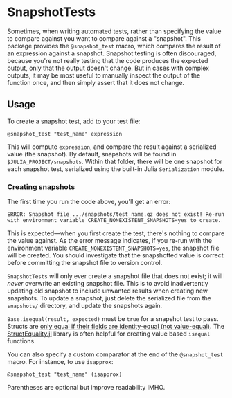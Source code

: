 # SnapshotTests

Sometimes, when writing automated tests, rather than specifying the value to compare against you want to compare against a "snapshot". This package provides the `@snapshot_test` macro, which compares the result of an expression against a snapshot. Snapshot testing is often discouraged, because you're not really testing that the code produces the expected output, only that the output doesn't change. But in cases with complex outputs, it may be most useful to manually inspect the output of the function once, and then simply assert that it does not change.

## Usage

To create a snapshot test, add to your test file:

```{julia}
@snapshot_test "test_name" expression
```

This will compute `expression`, and compare the result against a serialized value (the snapshot). By default, snapshots will be found in `$JULIA_PROJECT/snapshots`. Within that folder, there will be one snapshot for each snapshot test, serialized using the built-in Julia `Serialization` module.

### Creating snapshots

The first time you run the code above, you'll get an error:

```
ERROR: Snapshot file .../snapshots/test_name.gz does not exist! Re-run with environment variable CREATE_NONEXISTENT_SNAPSHOTS=yes to create.
```

This is expected—when you first create the test, there's nothing to compare the value against. As the error message indicates, if you re-run with the environment variable `CREATE_NONEXISTENT_SNAPSHOTS=yes`, the snapshot file will be created. You should investigate that the snapshotted value is correct before committing the snapshot file to version control.

`SnapshotTests` will only ever create a snapshot file that does not exist; it will _never_ overwrite an existing snapshot file. This is to avoid inadvertently updating old snapshot to include unwanted results when creating new snapshots. To update a snapshot, just delete the serialized file from the `snapshots/` directory, and update the snapshots again.

`Base.isequal(result, expected)` must be `true` for a snapshot test to pass. Structs are [only equal if their fields are identity-equal (not value-equal)](https://discourse.julialang.org/t/surprising-struct-equality-test/4890). The [StructEquality.jl](https://github.com/jolin-io/StructEquality.jl) library is often helpful for creating value based `isequal` functions.

You can also specify a custom comparator at the end of the `@snapshot_test` macro. For instance, to use `isapprox`:

```{julia}
@snapshot_test "test_name" (isapprox)
```

Parentheses are optional but improve readability IMHO.